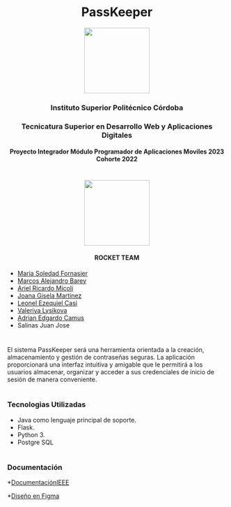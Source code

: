 <h1 align="center">PassKeeper</h1>

<p align="center">
 <a href="https://www.ispc.edu.ar/"><img src="https://user-images.githubusercontent.com/85143329/233746625-17802d1b-3bec-4d9a-9f11-644e342da582.png" style="width: 150px"></a>
</p>
<h3 align="center">Instituto Superior Politécnico Córdoba</h3>
<h3 align="center">Tecnicatura Superior en Desarrollo Web y Aplicaciones Digitales</h3>
<h4 align="center">Proyecto Integrador Módulo Programador de Aplicaciones Moviles 2023 Cohorte 2022</h4>

#
<p align="center">
 <a href="https://github.com/soleforna/integrador_ISP3"><img src="https://user-images.githubusercontent.com/85143329/233748267-eec28e52-f959-4fa0-b9b6-f0a497aeb0d2.png" style="width: 150px"></a>
</p>
<h4 align="center">ROCKET TEAM</h4>

* [Maria Soledad Fornasier](https://github.com/soleforna)
* [Marcos Alejandro Barey](https://github.com/Marquitos280419)
* [Ariel Ricardo Mícoli](https://github.com/Ari-07x)
* [Joana Gisela Martinez](https://github.com/JoanaGM44)
* [Leonel Ezequiel Casi](https://github.com/leocas1)
* [Valeriya Lysikova](https://github.com/vlysi)
* [Adrian Edgardo Camus](https://github.com/acamus79)
* Salinas Juan Jose


#

El sistema PassKeeper será una herramienta orientada a la creación, almacenamiento y gestión de contraseñas seguras. 
La aplicación proporcionará una interfaz intuitiva y amigable que le permitirá a los usuarios almacenar, organizar y acceder a sus credenciales de inicio de sesión de manera conveniente. 


#
### Tecnologias Utilizadas 
* Java como lenguaje principal de soporte. 
* Flask.
* Python 3.
* Postgre SQL
#
 

### Documentación
*[DocumentaciónIEEE](https://docs.google.com/document/d/1Hdg9tdO2m82CPUb4yeacKEysj6ENit2bgg0CCKOWZOE/edit?usp=sharing)

*[Diseño en Figma](https://www.figma.com/file/KFlMMbKKyLtDKM6YJ2lYhA/PassKeeper?type=design&node-id=0%3A1&mode=design&t=g2lD7D1YgjGEaVMF-1)




